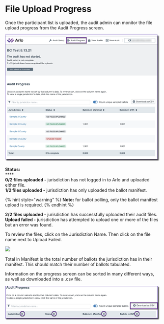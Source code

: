 # File Upload Progress

Once the participant list is uploaded, the audit admin can monitor the file upload progress from the Audit Progress screen.&#x20;

![](<../../.gitbook/assets/image (56).png>)

**Status:**\
****\
**0/2 files uploaded -** jurisdiction has not logged in to Arlo and uploaded either file.\
**1/2 files uploaded -** jurisdiction has only uploaded the ballot manifest.

{% hint style="warning" %}
**Note:** for ballot polling, only the ballot manifest upload is required.
{% endhint %}

**2/2 files uploaded -** jurisdiction has successfully uploaded their audit files.\
**Upload failed -** jurisdiction has attempted to upload one or more of the files but an error was found.

To review the files, click on the Jurisdiction Name.  Then click on the file name next to Upload Failed.

![](https://lh5.googleusercontent.com/hYiOtLzsrrPOUc7cIsWD4GFY8gHuluTVYeY5FGD4hGZLWE3\_H2looTtg6Pgf21LB-2zGtCJkJSwz3eJvGO0luCHKHeBtoOIfGTleftVqPc\_HJH\_FEwnAhrGBcCIQQEOyoCNtOhz2)

Total in Manifest is the total number of ballots the jurisdiction has in their manifest. This should match their number of ballots tabulated.

Information on the progress screen can be sorted in many different ways, as well as downloaded into a .csv file. &#x20;

![](<../../.gitbook/assets/image (58).png>)
